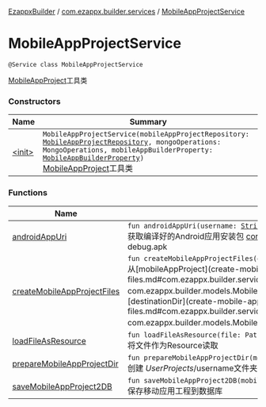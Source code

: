 [EzappxBuilder](../../index.md) / [com.ezappx.builder.services](../index.md) / [MobileAppProjectService](./index.md)

# MobileAppProjectService

`@Service class MobileAppProjectService`

[MobileAppProject](../../com.ezappx.builder.models/-mobile-app-project/index.md)工具类

### Constructors

| Name | Summary |
|---|---|
| [&lt;init&gt;](-init-.md) | `MobileAppProjectService(mobileAppProjectRepository: `[`MobileAppProjectRepository`](../../com.ezappx.builder.repositories/-mobile-app-project-repository/index.md)`, mongoOperations: MongoOperations, mobileAppBuilderProperty: `[`MobileAppBuilderProperty`](../../com.ezappx.builder.properties/-mobile-app-builder-property/index.md)`)`<br>[MobileAppProject](../../com.ezappx.builder.models/-mobile-app-project/index.md)工具类 |

### Functions

| Name | Summary |
|---|---|
| [androidAppUri](android-app-uri.md) | `fun androidAppUri(username: `[`String`](https://kotlinlang.org/api/latest/jvm/stdlib/kotlin/-string/index.html)`, projectName: `[`String`](https://kotlinlang.org/api/latest/jvm/stdlib/kotlin/-string/index.html)`): Path`<br>获取编译好的Android应用安装包 cordova-android@6.4 : platforms/android/build/outputs/apk/debug/android-debug.apk |
| [createMobileAppProjectFiles](create-mobile-app-project-files.md) | `fun createMobileAppProjectFiles(destinationDir: Path, mobileAppProject: `[`MobileAppProject`](../../com.ezappx.builder.models/-mobile-app-project/index.md)`): `[`Unit`](https://kotlinlang.org/api/latest/jvm/stdlib/kotlin/-unit/index.html)<br>从[mobileAppProject](create-mobile-app-project-files.md#com.ezappx.builder.services.MobileAppProjectService$createMobileAppProjectFiles(java.nio.file.Path, com.ezappx.builder.models.MobileAppProject)/mobileAppProject)生成移动应用工程文件，并保存到[destinationDir](create-mobile-app-project-files.md#com.ezappx.builder.services.MobileAppProjectService$createMobileAppProjectFiles(java.nio.file.Path, com.ezappx.builder.models.MobileAppProject)/destinationDir)目录 |
| [loadFileAsResource](load-file-as-resource.md) | `fun loadFileAsResource(file: Path): Resource`<br>将文件作为Resource读取 |
| [prepareMobileAppProjectDir](prepare-mobile-app-project-dir.md) | `fun prepareMobileAppProjectDir(mobileAppProject: `[`MobileAppProject`](../../com.ezappx.builder.models/-mobile-app-project/index.md)`): Path`<br>创建 $UserProjects/$username文件夹作为Cordova工程目录 |
| [saveMobileAppProject2DB](save-mobile-app-project2-d-b.md) | `fun saveMobileAppProject2DB(mobileAppProject: `[`MobileAppProject`](../../com.ezappx.builder.models/-mobile-app-project/index.md)`): `[`Unit`](https://kotlinlang.org/api/latest/jvm/stdlib/kotlin/-unit/index.html)<br>保存移动应用工程到数据库 |
